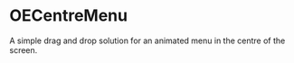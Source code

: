 OECentreMenu
============

A simple drag and drop solution for an animated menu in the centre of the screen.
